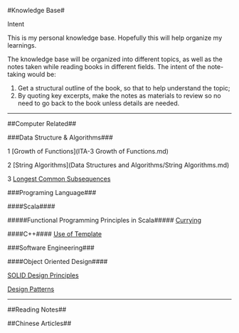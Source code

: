 #Knowledge Base#

Intent

This is my personal knowledge base. Hopefully this will help organize my learnings.

The knowledge base will be organized into different topics, as well as the notes taken while reading books in different fields. The intent of the note-taking would be:

1. Get a structural outline of the book, so that to help understand the topic;
2. By quoting key excerpts, make the notes as materials to review so no need to go back to the book unless details are needed.



---
##Computer Related##

###Data Structure & Algorithms###

1 [Growth of Functions](ITA-3 Growth of Functions.md)

2 [String Algorithms](Data Structures and Algorithms/String Algorithms.md)

3 [Longest Common Subsequences](ITA-15.4_longest_common_subsequence.md)

###Programing Language###

####Scala####

#####Functional Programming Principles in Scala#####
[Currying](Scala/FPPiS/Currying.md)

####C++####
[Use of Template](cpp/use-of-template.md)

###Software Engineering###

####Object Oriented Design####

[SOLID Design Principles](OOD/SOLID-Design-Principles.md)

[Design Patterns](OOD/design-patterns/index.md)



---
##Reading Notes##

##Chinese Articles##
